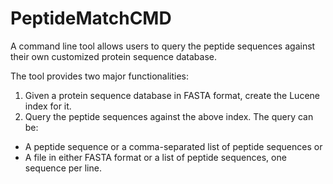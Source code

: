 # PeptideMatchCMD

A command line tool allows users to query the peptide sequences against their own customized protein sequence database.

The tool provides two major functionalities:

1. Given a protein sequence database in FASTA format, create the Lucene index for it.
2. Query the peptide sequences against the above index. The query can be:
- A peptide sequence or a comma-separated list of peptide sequences or
- A file in either FASTA format or a list of peptide sequences, one sequence per line.